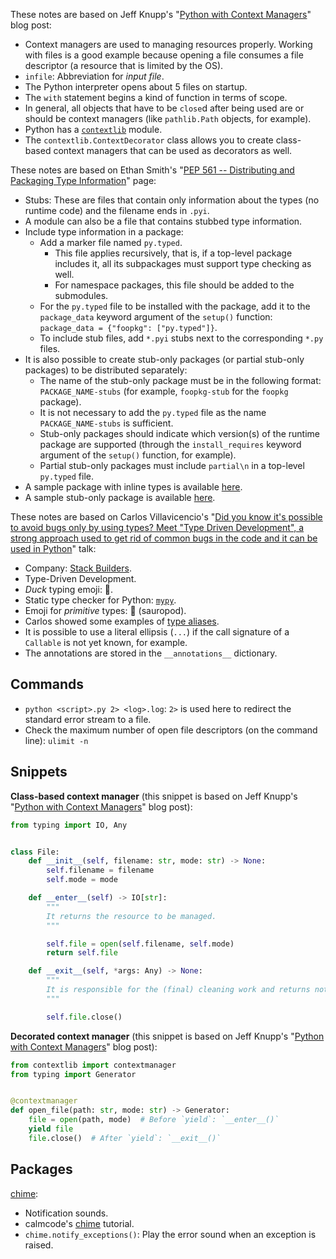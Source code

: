These notes are based on Jeff Knupp's "[Python with Context Managers](https://github.com/jeffknupp/blog/blob/master/content/2016-03-07-python-with-context-managers.md)" blog post:

<!-- Previous URL: https://jeffknupp.com/blog/2016/03/07/python-with-context-managers/ -->

- Context managers are used to managing resources properly. Working with files is a good example because opening a file consumes a file descriptor (a resource that is limited by the OS).
- `infile`: Abbreviation for _input file_.
- The Python interpreter opens about 5 files on startup.
- The `with` statement begins a kind of function in terms of scope.
- In general, all objects that have to be `close`d after being used are or should be context managers (like `pathlib.Path` objects, for example).
- Python has a [`contextlib`](https://docs.python.org/3/library/contextlib.html) module.
- The `contextlib.ContextDecorator` class allows you to create class-based context managers that can be used as decorators as well.

These notes are based on Ethan Smith's "[PEP 561 -- Distributing and Packaging Type Information](https://www.python.org/dev/peps/pep-0561/)" page:

- Stubs: These are files that contain only information about the types (no runtime code) and the filename ends in `.pyi`.
- A module can also be a file that contains stubbed type information.
- Include type information in a package:
  - Add a marker file named `py.typed`.
    - This file applies recursively, that is, if a top-level package includes it, all its subpackages must support type checking as well.
    - For namespace packages, this file should be added to the submodules.
  - For the `py.typed` file to be installed with the package, add it to the `package_data` keyword argument of the `setup()` function: `package_data = {"foopkg": ["py.typed"]}`.
  - To include stub files, add `*.pyi` stubs next to the corresponding `*.py` files.
- It is also possible to create stub-only packages (or partial stub-only packages) to be distributed separately:
  - The name of the stub-only package must be in the following format: `PACKAGE_NAME-stubs` (for example, `foopkg-stub` for the `foopkg` package).
  - It is not necessary to add the `py.typed` file as the name `PACKAGE_NAME-stubs` is sufficient.
  - Stub-only packages should indicate which version(s) of the runtime package are supported (through the `install_requires` keyword argument of the `setup()` function, for example).
  - Partial stub-only packages must include `partial\n` in a top-level `py.typed` file.
- A sample package with inline types is available [here](https://github.com/ethanhs/pep-561).
- A sample stub-only package is available [here](https://github.com/ethanhs/stub-package).

These notes are based on Carlos Villavicencio's "[Did you know it's possible to avoid bugs only by using types? Meet "Type Driven Development", a strong approach used to get rid of common bugs in the code and it can be used in Python](https://2020.pycon.co/ponencias/14/)" talk:

- Company: [Stack Builders](https://www.stackbuilders.com/).
- Type-Driven Development.
- _Duck_ typing emoji: 🦆.
- Static type checker for Python: [`mypy`](http://mypy-lang.org/).
- Emoji for _primitive_ types: 🦕 (sauropod).
- Carlos showed some examples of [type aliases](https://docs.python.org/3/library/typing.html#type-aliases).
- It is possible to use a literal ellipsis (`...`) if the call signature of a `Callable` is not yet known, for example.
- The annotations are stored in the `__annotations__` dictionary.

## Commands

- `python <script>.py 2> <log>.log`: `2>` is used here to redirect the standard error stream to a file.
- Check the maximum number of open file descriptors (on the command line): `ulimit -n`

## Snippets

**Class-based context manager** (this snippet is based on Jeff Knupp's "[Python with Context Managers](https://github.com/jeffknupp/blog/blob/master/content/2016-03-07-python-with-context-managers.md)" blog post):

```python
from typing import IO, Any


class File:
    def __init__(self, filename: str, mode: str) -> None:
        self.filename = filename
        self.mode = mode

    def __enter__(self) -> IO[str]:
        """
        It returns the resource to be managed.
        """

        self.file = open(self.filename, self.mode)
        return self.file

    def __exit__(self, *args: Any) -> None:
        """
        It is responsible for the (final) cleaning work and returns nothing.
        """

        self.file.close()
```

**Decorated context manager** (this snippet is based on Jeff Knupp's "[Python with Context Managers](https://github.com/jeffknupp/blog/blob/master/content/2016-03-07-python-with-context-managers.md)" blog post):

```python
from contextlib import contextmanager
from typing import Generator


@contextmanager
def open_file(path: str, mode: str) -> Generator:
    file = open(path, mode)  # Before `yield`: `__enter__()`
    yield file
    file.close()  # After `yield`: `__exit__()`
```

## Packages

[chime](https://github.com/MaxHalford/chime):

- Notification sounds.
- calmcode's [chime](https://calmcode.io/chime/introduction.html) tutorial.
- `chime.notify_exceptions()`: Play the error sound when an exception is raised.
